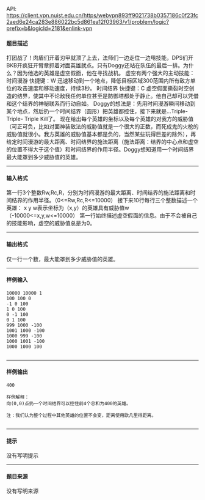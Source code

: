 API: https://client.vpn.nuist.edu.cn/https/webvpn893ff9021738b0357186c0f23fc2aed6e24ca283e886022bc5d861ea12f03963/v1/problem/logic?prefix=b&logicId=2181&enlink-vpn

#### 题目描述

打团战了！肉盾们开着刃甲就顶了上去，法师们一边走位一边甩技能，DPS们开BKB开疯狂开臂章抓着对面英雄就点。只有Doggy还站在队伍的最后一排。为什么？因为他选的英雄是虚空假面，他在寻找战机。 虚空有两个强大的主动技能： 时间漫游 快捷键：W 迅速移动到一个地点，降低目标区域300范围内所有敌方单位的攻击速度和移动速度，持续3秒。 时间结界 快捷键：C 虚空假面撕裂时空创造的结界，使其中不论敌我任何单位甚至是防御塔都处于静止。他自己却可以凭借和这个结界的神秘联系而行动自如。 Doggy的想法是：先用时间漫游瞬间移动到某个地点，然后扔一个时间结界（圆形）把英雄都控住，接下来就是…Triple- Triple- Triple Kill了。 现在给出每个英雄的坐标以及每个英雄的对我方的威胁值（可正可负，比如对面神装敌法的威胁值就是一个很大的正数，而死成鬼的火枪的威胁值就很小。我方英雄的威胁值基本都是负的，当然某些玩得巨差的除外），再给定时间漫游的最大距离、时间结界的施法距离（施法距离：结界的中心点和虚空的位置不得大于这个值）和时间结界的作用半径。Doggy想知道用一个时间结界最大能罩到多少威胁值的英雄。

---

#### 输入格式

第一行3个整数Rw,Rc,R，分别为时间漫游的最大距离、时间结界的施法距离和时间结界的作用半径。（0<=Rw,Rc,R<=10000） 接下来10行每行三个整数描述一个英雄： x y w表示坐标为（x,y）的英雄具有威胁值w（-10000<=x,y,w<=10000） 第一行始终描述虚空假面的信息。由于不会被自己的技能影响，虚空的威胁值总是为0。

---

#### 输出格式

仅一行一个数，最大能罩到多少威胁值的英雄。

---

#### 样例输入
```
10000 10000 1
100 100 0
-1 0 100
1 0 100
0 -1 100
0 1 100
999 1000 -100
1001 1000 -100
1000 999 -100
1000 1001 -100
1000 1000 100


```

---

#### 样例输出
```
400

样例解释：
向(0,0)点扔一个时间结界可以控住前4个总和为400的英雄。

注：我们认为整个过程中其他英雄的位置不会变，距离使用欧几里得距离。


```

---

#### 提示

没有写明提示

---

#### 题目来源

没有写明来源